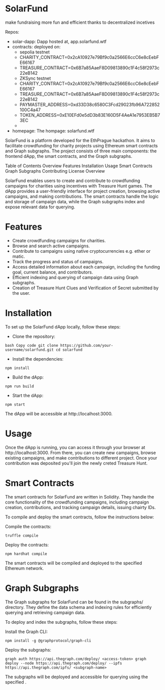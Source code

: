 # SolarFund

make fundraising more fun and efficient thanks to decentralized incetives

Repos:
- solar-dapp: Dapp hosted at, app.solarfund.wtf
- contracts: deployed on:
  -  sepolia testnet
    -  CHARITY_CONTRACT=0x2cA10927e79Bf9c0a2566E6ccC6e8cEebFE66167
    -  TREASURE_CONTRACT=0x6B7a85AaeF8D09813890c1F4c58f2973c22eB142
  -  ZKSync testnet
    -  CHARITY_CONTRACT=0x2cA10927e79Bf9c0a2566E6ccC6e8cEebFE66167
    -  TREASURE_CONTRACT=0x6B7a85AaeF8D09813890c1F4c58f2973c22eB142
    -  PAYMASTER_ADDRESS=0xd33D38c6580C3Fcd29023fb96A722852100C4a47
    -  TOKEN_ADDRESS=0xE10EFd0e5dD3b83E160D5F4AeA1e7953EB5B73EC
  -  
- homepage: The hompage: solarfund.wtf

SolarFund is a platform developed for the EthPrague hackathon. It aims to facilitate crowdfunding for charity projects using Ethereum smart contracts and Graph subgraphs. The project consists of three main components: the frontend dApp, the smart contracts, and the Graph subgraphs.

Table of Contents
Overview
Features
Installation
Usage
Smart Contracts
Graph Subgraphs
Contributing
License
Overview

SolarFund enables users to create and contribute to crowdfunding campaigns for charities using incentives with Treasure Hunt games. The dApp provides a user-friendly interface for project creation, browsing active campaigns, and making contributions. The smart contracts handle the logic and storage of campaign data, while the Graph subgraphs index and expose relevant data for querying.

# Features
- Create crowdfunding campaigns for charities.
- Browse and search active campaigns.
- Contribute to campaigns using native cryptocurrencies e.g. ether or matic.
- Track the progress and status of campaigns.
- Access detailed information about each campaign, including the funding goal, current balance, and contributors.
- Efficient indexing and querying of campaign data using Graph subgraphs.
- Creation of Treasure Hunt Clues and Verification of Secret submitted by the user.

# Installation
To set up the SolarFund dApp locally, follow these steps:

- Clone the repository:

`
bash
Copy code
git clone https://github.com/your-username/solarfund.git
cd solarfund
`

- Install the dependencies:

`
npm install
`

- Build the dApp:

`
npm run build
`

- Start the dApp:

`
npm start
`

The dApp will be accessible at http://localhost:3000.

# Usage

Once the dApp is running, you can access it through your browser at http://localhost:3000. From there, you can create new campaigns, browse existing campaigns, and make contributions to different project. Once your contribution was deposited you'll join the newly creted Treasure Hunt.

# Smart Contracts

The smart contracts for SolarFund are written in Solidity. They handle the core functionality of the crowdfunding campaigns, including campaign creation, contributions, and tracking campaign details, issuing chairty IDs.

To compile and deploy the smart contracts, follow the instructions below:

Compile the contracts:

`
truffle compile
`

Deploy the contracts:

`
npm hardhat compile
`

The smart contracts will be compiled and deployed to the specified Ethereum network.

# Graph Subgraphs
The Graph subgraphs for SolarFund can be found in the subgraphs/ directory. They define the data schema and indexing rules for efficiently querying and retrieving campaign data.

To deploy and index the subgraphs, follow these steps:

Install the Graph CLI:

`
npm install -g @graphprotocol/graph-cli
`

Deploy the subgraphs:

`
graph auth https://api.thegraph.com/deploy/ <access-token>
graph deploy --node https://api.thegraph.com/deploy/ --ipfs https://api.thegraph.com/ipfs/ <subgraph-name>
`

The subgraphs will be deployed and accessible for querying using the specified <subgraph-name>.
